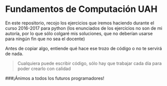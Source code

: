 # Fundamentos de Computación UAH
En este repositorio, recojo los ejercicios que iremos haciendo durante el curso 2016-2017 para python (los enunciados de los ejercicios no son de mi autoría, por lo que sólo colgaré mis soluciones, que no deberían usarse para ningún fin que no sea el docente)

Antes de copiar algo, entiende qué hace ese trozo de código o no te servirá de nada.

>Cualquiera puede escribir código, sólo hay que trabajar cada día para poder crearlo con calidad

###¡Ánimos a todos los futuros programadores!
